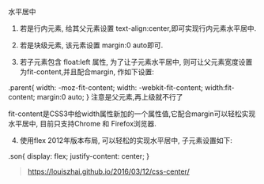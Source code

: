 水平居中
1) 若是行内元素, 给其父元素设置 text-align:center,即可实现行内元素水平居中.

2) 若是块级元素, 该元素设置 margin:0 auto即可.

3) 若子元素包含 float:left 属性, 为了让子元素水平居中, 则可让父元素宽度设置为fit-content,并且配合margin, 作如下设置:

.parent{
      width: -moz-fit-content;
    width: -webkit-fit-content;
    width:fit-content;
    margin:0 auto;
}
注意是父元素,再上级就不行了

fit-content是CSS3中给width属性新加的一个属性值,它配合margin可以轻松实现水平居中, 目前只支持Chrome 和 Firefox浏览器.

4) 使用flex 2012年版本布局, 可以轻松的实现水平居中, 子元素设置如下:

.son{
    display: flex;
    justify-content: center;
}

>https://louiszhai.github.io/2016/03/12/css-center/